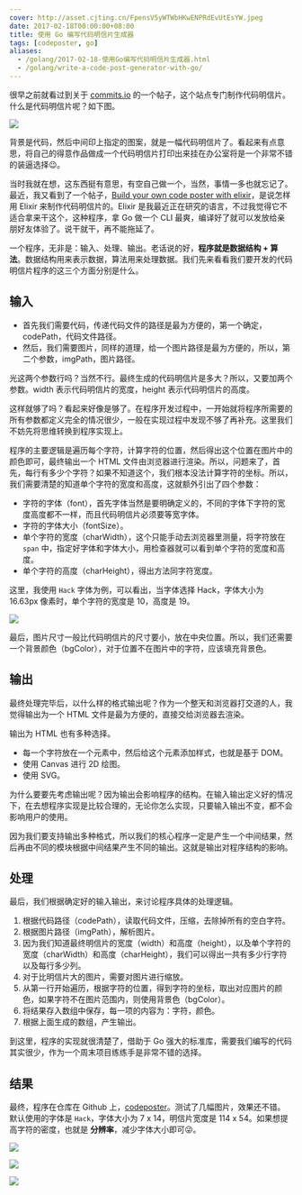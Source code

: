```yaml
---
cover: http://asset.cjting.cn/FpensV5yWTWbHKwENPRdEvUtEsYW.jpeg
date: 2017-02-18T00:00:00+08:00
title: 使用 Go 编写代码明信片生成器
tags: [codeposter, go]
aliases:
  - /golang/2017-02-18-使用Go编写代码明信片生成器.html
  - /golang/write-a-code-post-generator-with-go/
---
```

很早之前就看过到关于 [commits.io](http://commits.io) 的一个帖子，这个站点专门制作代码明信片。什么是代码明信片呢？如下图。

![](http://asset.cjting.cn/007FEWc7ly1g1f3o6zdtwj30sj0ee45m.jpg)

<!--more-->

背景是代码，然后中间印上指定的图案，就是一幅代码明信片了。看起来有点意思，将自己的得意作品做成一个代码明信片打印出来挂在办公室将是一个非常不错的装逼选择😉。

当时我就在想，这东西挺有意思，有空自己做一个，当然，事情一多也就忘记了。最近，我又看到了一个帖子，[Build your own code poster with elixir](http://www.east5th.co/blog/2017/02/13/build-your-own-code-poster-with-elixir/)，是说怎样用 Elixir 来制作代码明信片的。Elixir 是我最近正在研究的语言，不过我觉得它不适合拿来干这个，这种程序，拿 Go 做一个 CLI 最爽，编译好了就可以发放给亲朋好友体验了。说干就干，再不能拖延了。

一个程序，无非是：输入、处理、输出。老话说的好，**程序就是数据结构 + 算法**。数据结构用来表示数据，算法用来处理数据。我们先来看看我们要开发的代码明信片程序的这三个方面分别是什么。

## 输入

- 首先我们需要代码，传递代码文件的路径是最为方便的，第一个确定，codePath，代码文件路径。
- 然后，我们需要图片，同样的道理，给一个图片路径是最为方便的，所以，第二个参数，imgPath，图片路径。

光这两个参数行吗？当然不行。最终生成的代码明信片是多大？所以，又要加两个参数。width 表示代码明信片的宽度，height 表示代码明信片的高度。

这样就够了吗？看起来好像是够了。在程序开发过程中，一开始就将程序所需要的所有参数都定义完全的情况很少，一般在实现过程中发现不够了再补充。这里我们不妨先将思维转换到程序实现上。

程序的主要逻辑是遍历每个字符，计算字符的位置，然后得出这个位置在图片中的颜色即可，最终输出一个 HTML 文件由浏览器进行渲染。所以，问题来了，首先，每行有多少个字符？如果不知道这个，我们根本没法计算字符的坐标。所以，我们需要清楚的知道单个字符的宽度和高度，这就额外引出了四个参数：

- 字符的字体（font），首先字体当然是要明确定义的，不同的字体下字符的宽度高度都不一样，而且代码明信片必须要等宽字体。
- 字符的字体大小（fontSize）。
- 单个字符的宽度（charWidth），这个只能手动去浏览器里测量，将字符放在 `span` 中，指定好字体和字体大小，用检查器就可以看到单个字符的宽度和高度。
- 单个字符的高度（charHeight），得出方法同字符宽度。

这里，我使用 `Hack` 字体为例，可以看出，当字体选择 Hack，字体大小为 16.63px 像素时，单个字符的宽度是 10，高度是 19。

![](http://asset.cjting.cn/007FEWc7ly1g1f3oef7bsj30mn0fgab6.jpg)

最后，图片尺寸一般比代码明信片的尺寸要小，放在中央位置。所以，我们还需要一个背景颜色（bgColor），对于位置不在图片中的字符，应该填充背景色。

## 输出

最终处理完毕后，以什么样的格式输出呢？作为一个整天和浏览器打交道的人，我觉得输出为一个 HTML 文件是最为方便的，直接交给浏览器去渲染。

输出为 HTML 也有多种选择。

- 每一个字符放在一个元素中，然后给这个元素添加样式，也就是基于 DOM。
- 使用 Canvas 进行 2D 绘图。
- 使用 SVG。

为什么要要先考虑输出呢？因为输出会影响程序的结构。在输入输出定义好的情况下，在去想程序实现是比较合理的，无论你怎么实现，只要输入输出不变，都不会影响用户的使用。

因为我们要支持输出多种格式，所以我们的核心程序一定是产生一个中间结果，然后再由不同的模块根据中间结果产生不同的输出。这就是输出对程序结构的影响。

## 处理

最后，我们根据确定好的输入输出，来讨论程序具体的处理逻辑。

1. 根据代码路径（codePath），读取代码文件，压缩，去除掉所有的空白字符。
2. 根据图片路径（imgPath），解析图片。
3. 因为我们知道最终明信片的宽度（width）和高度（height），以及单个字符的宽度（charWidth）和高度（charHeight），我们可以得出一共有多少行字符以及每行多少列。
4. 对于比明信片大的图片，需要对图片进行缩放。
5. 从第一行开始遍历，根据字符的位置，得到字符的坐标，取出对应图片的颜色，如果字符不在图片范围内，则使用背景色（bgColor）。
6. 将结果存入数组中保存，每一项的内容为：字符，颜色。
7. 根据上面生成的数组，产生输出。

到这里，程序的实现就很清楚了，借助于 Go 强大的标准库，需要我们编写的代码其实很少，作为一个周末项目练练手是非常不错的选择。

## 结果

最终，程序在仓库在 Github 上，[codeposter](http://github.com/cj1128/codeposter)。测试了几幅图片，效果还不错。默认使用的字体是 `Hack`，字体大小为 7 x 14，明信片宽度是 114 x 54。如果想提高字符的密度，也就是 **分辨率**，减少字体大小即可😜。

![](http://asset.cjting.cn/007FEWc7ly1g1f3oqy7ldj30m80l4n55.jpg)

![](http://asset.cjting.cn/007FEWc7ly1g1f3ox5d2gj30m70l37ce.jpg)

![](http://asset.cjting.cn/007FEWc7ly1g1f3p3nf61j30m70l3wmc.jpg)

